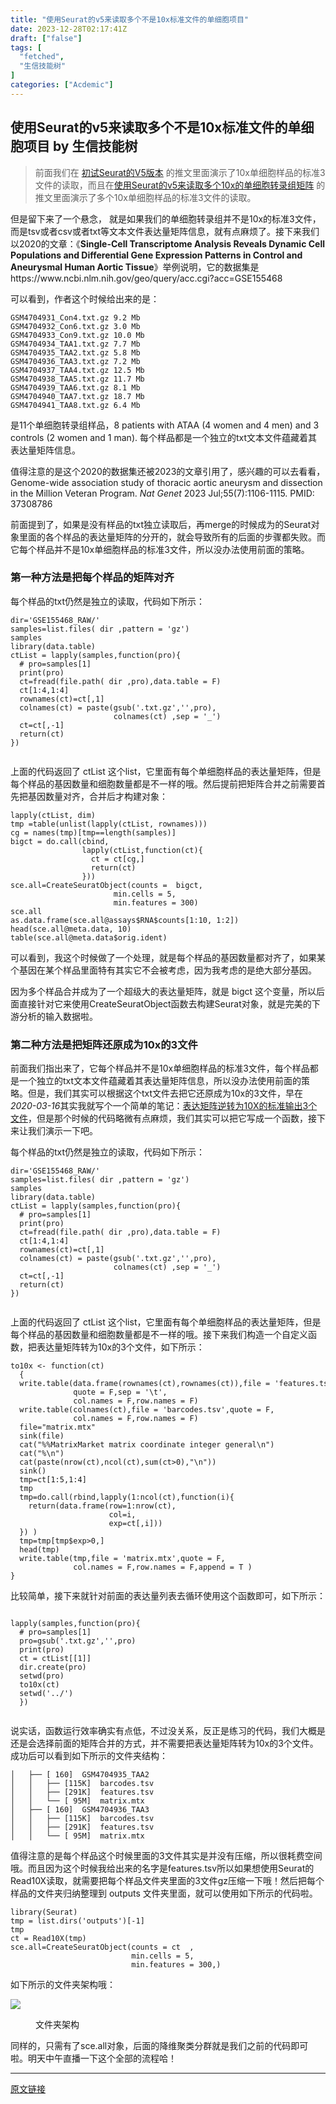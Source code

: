 ```yaml
---
title: "使用Seurat的v5来读取多个不是10x标准文件的单细胞项目"
date: 2023-12-28T02:17:41Z
draft: ["false"]
tags: [
  "fetched",
  "生信技能树"
]
categories: ["Acdemic"]
---
```

使用Seurat的v5来读取多个不是10x标准文件的单细胞项目 by 生信技能树
------
<div><section data-tool="mdnice编辑器" data-website="https://www.mdnice.com"><blockquote data-tool="mdnice编辑器"><p>前面我们在 <a href="https://mp.weixin.qq.com/s?__biz=MzI1Njk4ODE0MQ==&amp;mid=2247518295&amp;idx=1&amp;sn=f97bd58d2c21122ba5c7d250f7fa709e&amp;scene=21#wechat_redirect" data-linktype="2">初试Seurat的V5版本</a> 的推文里面演示了10x单细胞样品的标准3文件的读取，而且在<a href="https://mp.weixin.qq.com/s?__biz=MzI1Njk4ODE0MQ==&amp;mid=2247518314&amp;idx=1&amp;sn=b53feba8104cfb9a377518852e871c66&amp;scene=21#wechat_redirect" data-linktype="2">使用Seurat的v5来读取多个10x的单细胞转录组矩阵</a> 的推文里面演示了多个10x单细胞样品的标准3文件的读取。</p></blockquote><p data-tool="mdnice编辑器">但是留下来了一个悬念， 就是如果我们的单细胞转录组并不是10x的标准3文件，而是tsv或者csv或者txt等文本文件表达量矩阵信息，就有点麻烦了。接下来我们以2020的文章：《<strong>Single-Cell Transcriptome Analysis Reveals Dynamic Cell Populations and Differential Gene Expression Patterns in Control and Aneurysmal Human Aortic Tissue</strong>》举例说明，它的数据集是 https://www.ncbi.nlm.nih.gov/geo/query/acc.cgi?acc=GSE155468</p><p data-tool="mdnice编辑器">可以看到，作者这个时候给出来的是：</p><pre data-tool="mdnice编辑器"><span></span><code>GSM4704931_Con4.txt.gz 9.2 Mb<br>GSM4704932_Con6.txt.gz 3.0 Mb<br>GSM4704933_Con9.txt.gz 10.0 Mb<br>GSM4704934_TAA1.txt.gz 7.7 Mb<br>GSM4704935_TAA2.txt.gz 5.8 Mb<br>GSM4704936_TAA3.txt.gz 7.2 Mb<br>GSM4704937_TAA4.txt.gz 12.5 Mb<br>GSM4704938_TAA5.txt.gz 11.7 Mb<br>GSM4704939_TAA6.txt.gz 8.1 Mb<br>GSM4704940_TAA7.txt.gz 18.7 Mb<br>GSM4704941_TAA8.txt.gz 6.4 Mb<br></code></pre><p data-tool="mdnice编辑器">是11个单细胞转录组样品，8 patients with ATAA (4 women and 4 men) and 3 controls (2 women and 1 man). 每个样品都是一个独立的txt文本文件蕴藏着其表达量矩阵信息。</p><p data-tool="mdnice编辑器">值得注意的是这个2020的数据集还被2023的文章引用了，感兴趣的可以去看看，Genome-wide association study of thoracic aortic aneurysm and dissection in the Million Veteran Program. <em>Nat Genet</em> 2023 Jul;55(7):1106-1115. PMID: 37308786</p><p data-tool="mdnice编辑器">前面提到了，如果是没有样品的txt独立读取后，再merge的时候成为的Seurat对象里面的各个样品的表达量矩阵的分开的，就会导致所有的后面的步骤都失败。而它每个样品并不是10x单细胞样品的标准3文件，所以没办法使用前面的策略。</p><h3 data-tool="mdnice编辑器"><span></span>第一种方法是把每个样品的矩阵对齐<span></span></h3><p data-tool="mdnice编辑器">每个样品的txt仍然是独立的读取，代码如下所示：</p><pre data-tool="mdnice编辑器"><span></span><code>dir=<span>'GSE155468_RAW/'</span> <br>samples=list.files( dir ,pattern = <span>'gz'</span>)<br>samples <br><span>library</span>(data.table)<br>ctList = lapply(samples,<span>function</span>(pro){ <br>  <span># pro=samples[1] </span><br>  print(pro)<br>  ct=fread(file.path( dir ,pro),data.table = <span>F</span>)<br>  ct[<span>1</span>:<span>4</span>,<span>1</span>:<span>4</span>]<br>  rownames(ct)=ct[,<span>1</span>]<br>  colnames(ct) = paste(gsub(<span>'.txt.gz'</span>,<span>''</span>,pro),<br>                       colnames(ct) ,sep = <span>'_'</span>)<br>  ct=ct[,-<span>1</span>] <br>  <span>return</span>(ct)<br>})<br><br></code></pre><p data-tool="mdnice编辑器">上面的代码返回了 ctList 这个list，它里面有每个单细胞样品的表达量矩阵，但是每个样品的基因数量和细胞数量都是不一样的哦。然后提前把矩阵合并之前需要首先把基因数量对齐，合并后才构建对象：</p><pre data-tool="mdnice编辑器"><span></span><code>lapply(ctList, dim)<br>tmp =table(unlist(lapply(ctList, rownames)))<br>cg = names(tmp)[tmp==length(samples)]<br>bigct = do.call(cbind,<br>                lapply(ctList,<span>function</span>(ct){ <br>                  ct = ct[cg,] <br>                  <span>return</span>(ct)<br>                }))<br>sce.all=CreateSeuratObject(counts =  bigct, <br>                       min.cells = <span>5</span>,<br>                       min.features = <span>300</span>)<br>sce.all<br>as.data.frame(sce.all@assays$RNA$counts[<span>1</span>:<span>10</span>, <span>1</span>:<span>2</span>])<br>head(sce.all@meta.data, <span>10</span>)<br>table(sce.all@meta.data$orig.ident) <br></code></pre><p data-tool="mdnice编辑器">可以看到，我这个时候做了一个处理，就是每个样品的基因数量都对齐了，如果某个基因在某个样品里面特有其实它不会被考虑，因为我考虑的是绝大部分基因。</p><p data-tool="mdnice编辑器">因为多个样品合并成为了一个超级大的表达量矩阵，就是 bigct 这个变量，所以后面直接针对它来使用CreateSeuratObject函数去构建Seurat对象，就是完美的下游分析的输入数据啦。</p><h3 data-tool="mdnice编辑器"><span></span>第二种方法是把矩阵还原成为10x的3文件<span></span></h3><p data-tool="mdnice编辑器">前面我们指出来了，它每个样品并不是10x单细胞样品的标准3文件，每个样品都是一个独立的txt文本文件蕴藏着其表达量矩阵信息，所以没办法使用前面的策略。但是，我们其实可以根据这个txt文件去把它还原成为10x的3文件，早在<em>2020-03-16</em>其实我就写个一个简单的笔记：<a href="https://mp.weixin.qq.com/s?__biz=MzUzMTEwODk0Ng==&amp;mid=2247490226&amp;idx=1&amp;sn=4fb0e8e871478acbd0fbfda504e7fa26&amp;scene=21#wechat_redirect" data-linktype="2">表达矩阵逆转为10X的标准输出3个文件</a>，但是那个时候的代码略微有点麻烦，我们其实可以把它写成一个函数，接下来让我们演示一下吧。</p><p data-tool="mdnice编辑器">每个样品的txt仍然是独立的读取，代码如下所示：</p><pre data-tool="mdnice编辑器"><span></span><code>dir=<span>'GSE155468_RAW/'</span> <br>samples=list.files( dir ,pattern = <span>'gz'</span>)<br>samples <br><span>library</span>(data.table)<br>ctList = lapply(samples,<span>function</span>(pro){ <br>  <span># pro=samples[1] </span><br>  print(pro)<br>  ct=fread(file.path( dir ,pro),data.table = <span>F</span>)<br>  ct[<span>1</span>:<span>4</span>,<span>1</span>:<span>4</span>]<br>  rownames(ct)=ct[,<span>1</span>]<br>  colnames(ct) = paste(gsub(<span>'.txt.gz'</span>,<span>''</span>,pro),<br>                       colnames(ct) ,sep = <span>'_'</span>)<br>  ct=ct[,-<span>1</span>] <br>  <span>return</span>(ct)<br>})<br><br></code></pre><p data-tool="mdnice编辑器">上面的代码返回了 ctList 这个list，它里面有每个单细胞样品的表达量矩阵，但是每个样品的基因数量和细胞数量都是不一样的哦。接下来我们构造一个自定义函数，把表达量矩阵转为10x的3个文件，如下所示：</p><pre data-tool="mdnice编辑器"><span></span><code>to10x &lt;- <span>function</span>(ct)<br>  {<br>  write.table(data.frame(rownames(ct),rownames(ct)),file = <span>'features.tsv'</span>,<br>              quote = <span>F</span>,sep = <span>'\t'</span>,<br>              col.names = <span>F</span>,row.names = <span>F</span>)<br>  write.table(colnames(ct),file = <span>'barcodes.tsv'</span>,quote = <span>F</span>,<br>              col.names = <span>F</span>,row.names = <span>F</span>)<br>  file=<span>"matrix.mtx"</span><br>  sink(file)<br>  cat(<span>"%%MatrixMarket matrix coordinate integer general\n"</span>)<br>  cat(<span>"%\n"</span>)<br>  cat(paste(nrow(ct),ncol(ct),sum(ct&gt;<span>0</span>),<span>"\n"</span>)) <br>  sink()<br>  tmp=ct[<span>1</span>:<span>5</span>,<span>1</span>:<span>4</span>]<br>  tmp<br>  tmp=do.call(rbind,lapply(<span>1</span>:ncol(ct),<span>function</span>(i){<br>    <span>return</span>(data.frame(row=<span>1</span>:nrow(ct),<br>                      col=i,<br>                      exp=ct[,i]))<br>  }) )<br>  tmp=tmp[tmp$exp&gt;<span>0</span>,]<br>  head(tmp)<br>  write.table(tmp,file = <span>'matrix.mtx'</span>,quote = <span>F</span>,<br>              col.names = <span>F</span>,row.names = <span>F</span>,append = <span>T</span> )<br>}<br></code></pre><p data-tool="mdnice编辑器">比较简单，接下来就针对前面的表达量列表去循环使用这个函数即可，如下所示：</p><pre data-tool="mdnice编辑器"><span></span><code> <br>lapply(samples,<span>function</span>(pro){ <br>  <span># pro=samples[1] </span><br>  pro=gsub(<span>'.txt.gz'</span>,<span>''</span>,pro)<br>  print(pro)<br>  ct = ctList[[<span>1</span>]]<br>  dir.create(pro)<br>  setwd(pro)<br>  to10x(ct)<br>  setwd(<span>'../'</span>)<br>  })<br><br></code></pre><p data-tool="mdnice编辑器">说实话，函数运行效率确实有点低，不过没关系，反正是练习的代码，我们大概是还是会选择前面的矩阵合并的方式，并不需要把表达量矩阵转为10x的3个文件。成功后可以看到如下所示的文件夹结构：</p><pre data-tool="mdnice编辑器"><span></span><code>│   ├── [ 160]  GSM4704935_TAA2<br>│   │   ├── [115K]  barcodes.tsv<br>│   │   ├── [291K]  features.tsv<br>│   │   └── [ 95M]  matrix.mtx<br>│   ├── [ 160]  GSM4704936_TAA3<br>│   │   ├── [115K]  barcodes.tsv<br>│   │   ├── [291K]  features.tsv<br>│   │   └── [ 95M]  matrix.mtx<br></code></pre><p data-tool="mdnice编辑器">值得注意的是每个样品这个时候里面的3文件其实是并没有压缩，所以很耗费空间哦。而且因为这个时候我给出来的名字是features.tsv所以如果想使用Seurat的Read10X读取，就需要把每个样品文件夹里面的3文件gz压缩一下哦！然后把每个样品的文件夹归纳整理到 outputs 文件夹里面，就可以使用如下所示的代码啦。</p><pre data-tool="mdnice编辑器"><span></span><code><span>library</span>(Seurat)<br>tmp = list.dirs(<span>'outputs'</span>)[-<span>1</span>]<br>tmp<br>ct = Read10X(tmp) <br>sce.all=CreateSeuratObject(counts = ct  , <br>                           min.cells = <span>5</span>,<br>                           min.features = <span>300</span>,) <br></code></pre><p data-tool="mdnice编辑器">如下所示的文件夹架构哦：</p><p><img data-galleryid="" data-imgfileid="100043522" data-ratio="1.6177777777777778" data-s="300,640" data-src="https://mmbiz.qpic.cn/mmbiz_png/cZNhZQ6j4wzcHHr4SS1lRw5zGyWr3NHBW51yAxmNnMjTU0VlKMnIwicZ4NXic1KXlC6Rbmc0iaHToxyz0gbNvrGicw/640?wx_fmt=png&amp;from=appmsg" data-type="png" data-w="450" src="https://mmbiz.qpic.cn/mmbiz_png/cZNhZQ6j4wzcHHr4SS1lRw5zGyWr3NHBW51yAxmNnMjTU0VlKMnIwicZ4NXic1KXlC6Rbmc0iaHToxyz0gbNvrGicw/640?wx_fmt=png&amp;from=appmsg"></p><figure data-tool="mdnice编辑器"><figcaption>文件夹架构</figcaption></figure><p data-tool="mdnice编辑器">同样的，只需有了sce.all对象，后面的降维聚类分群就是我们之前的代码即可啦。明天中午直播一下这个全部的流程哈！</p><section><mp-common-videosnap data-pluginname="mpvideosnap" data-headimgurl="https://wx.qlogo.cn/finderhead/PiajxSqBRaEI7scvWIPdECSfnUpSjTib9Y7RI14r1VVzxaA57PjcCERw/0" data-username="v2_060000231003b20faec8c7e1881bcad2ca06ec35b07788412aec898c89eb1e34f9a354475e8c@finder" data-nickname="生信技能树" data-desc="将在12月25日 12:00 直播" data-livewording="预约" data-intro="使用Seurat的V5处理任意单细胞转录组数据" data-type="live" data-status="0" data-noticeid="finderlivenotice-v2_060000231003b20faec8c7e1881bcad2ca06ec35b07788412aec898c89eb1e34f9a354475e8c@finder-1703401098228661-1531398801" data-isdisabled="0" data-errortips=""></mp-common-videosnap></section></section><p><mp-style-type data-value="3"></mp-style-type></p></div>  
<hr>
<a href="https://mp.weixin.qq.com/s/tw7lygmGDAbpzMTx57VvFw",target="_blank" rel="noopener noreferrer">原文链接</a>
